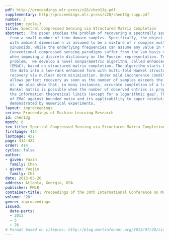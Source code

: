 ```yaml
---
pdf: http://proceedings.mlr.press/v28/chen13g.pdf
supplementary: http://proceedings.mlr.press/v28/chen13g-supp.pdf
number: 3
section: cycle-3
title: Spectral Compressed Sensing via Structured Matrix Completion
abstract: 'The paper studies the problem of recovering a spectrally sparse object
  from a small number of time domain samples. Specifically, the object of interest
  with ambient dimension n is assumed to be a mixture of r complex multi-dimensional
  sinusoids, while the underlying frequencies can assume any value in the unit disk.
  Conventional compressed sensing paradigms suffer from the \em basis mismatch issue
  when imposing a discrete dictionary on the Fourier representation. To address this
  problem,  we develop a novel nonparametric algorithm, called enhanced matrix completion
  (EMaC), based on structured matrix completion. The algorithm starts by converting
  the data into a low-rank enhanced form with multi-fold Hankel structure, then attempts
  recovery via nuclear norm minimization. Under mild incoherence conditions, EMaC
  allows perfect recovery as soon as the number of samples exceeds the order of \mathcalO(r\log^2
  n). We also show that, in many instances, accurate completion of a low-rank multi-fold
  Hankel matrix is possible when the number of observed entries is proportional to
  the information theoretical limits (except for a logarithmic gap). The robustness
  of EMaC against bounded noise and its applicability to super resolution are further
  demonstrated by numerical experiments.  '
layout: inproceedings
series: Proceedings of Machine Learning Research
id: chen13g
month: 0
tex_title: Spectral Compressed Sensing via Structured Matrix Completion
firstpage: 414
lastpage: 422
page: 414-422
order: 414
cycles: false
author:
- given: Yuxin
  family: Chen
- given: Yuejie
  family: Chi
date: 2013-05-26
address: Atlanta, Georgia, USA
publisher: PMLR
container-title: Proceedings of the 30th International Conference on Machine Learning
volume: '28'
genre: inproceedings
issued:
  date-parts:
  - 2013
  - 5
  - 26
# Format based on citeproc: http://blog.martinfenner.org/2013/07/30/citeproc-yaml-for-bibliographies/
---
```

